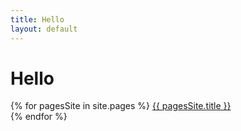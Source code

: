 ```yaml
---
title: Hello
layout: default
---
```



# Hello #


{% for pagesSite in site.pages %}
<a href="{{ pagesSite.url }}">{{ pagesSite.title }}</a><br>
{% endfor %}